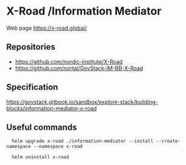 # X-Road /Information Mediator

Web page https://x-road.global/

## Repositories

* https://github.com/nordic-institute/X-Road
* https://github.com/nortal/GovStack-IM-BB-X-Road


## Specification

https://govstack.gitbook.io/sandbox/explore-stack/building-blocks/information-mediator-x-road


## Useful commands

```
  helm upgrade x-road ./information-mediator --install --create-namespace --namespace x-road
```

```  
  helm uninstall x-road
```